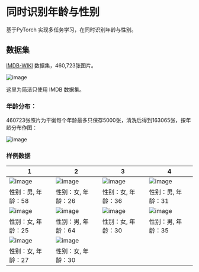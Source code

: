 # 同时识别年龄与性别
基于PyTorch 实现多任务学习，在同时识别年龄与性别。


## 数据集

[IMDB-WIKI](https://data.vision.ee.ethz.ch/cvl/rrothe/imdb-wiki/) 数据集，460,723张图片。

![image](https://github.com/foamliu/Joint-Estimation-of-Age-and-Gender/raw/master/images/imdb-wiki-teaser.png)

这里为简洁只使用 IMDB 数据集。

### 年龄分布：

460723张照片为平衡每个年龄最多只保存5000张，清洗后得到163065张，按年龄分布作图：

![image](https://github.com/foamliu/Joint-Estimation-of-Age-and-Gender/raw/master/images/age.png)

### 样例数据

1 | 2 | 3 | 4 |
|---|---|---|---|
|![image](https://github.com/foamliu/Joint-Estimation-of-Age-and-Gender/raw/master/images/0_img.jpg)  | ![image](https://github.com/foamliu/Joint-Estimation-of-Age-and-Gender/raw/master/images/1_img.jpg) |![image](https://github.com/foamliu/Joint-Estimation-of-Age-and-Gender/raw/master/images/2_img.jpg)| ![image](https://github.com/foamliu/Joint-Estimation-of-Age-and-Gender/raw/master/images/3_img.jpg) |
|性别：男, 年龄：58|性别：女, 年龄：26|性别：女, 年龄：36|性别：男, 年龄：31|
|![image](https://github.com/foamliu/Joint-Estimation-of-Age-and-Gender/raw/master/images/4_img.jpg)  | ![image](https://github.com/foamliu/Joint-Estimation-of-Age-and-Gender/raw/master/images/5_img.jpg) |![image](https://github.com/foamliu/Joint-Estimation-of-Age-and-Gender/raw/master/images/6_img.jpg)| ![image](https://github.com/foamliu/Joint-Estimation-of-Age-and-Gender/raw/master/images/7_img.jpg) |
|性别：女, 年龄：25|性别：男, 年龄：64|性别：女, 年龄：30|性别：男, 年龄：35|
|![image](https://github.com/foamliu/Joint-Estimation-of-Age-and-Gender/raw/master/images/8_img.jpg)  | ![image](https://github.com/foamliu/Joint-Estimation-of-Age-and-Gender/raw/master/images/9_img.jpg) |
|性别：女, 年龄：27|性别：女, 年龄：30|

